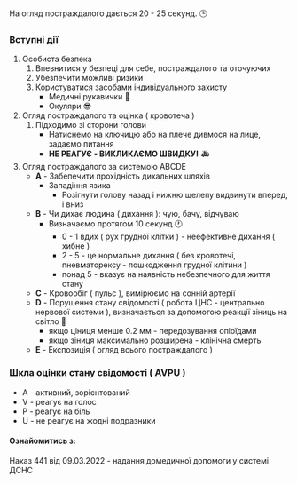 На огляд постраждалого дається 20 - 25 секунд. 🕒 
### Вступні дії
1. Особиста безпека
	1. Впевнитися у безпеці для себе, постраждалого та оточуючих
	2. Убезпечити можливі ризики
	3. Користуватися засобами індивідуального захисту
		- Медичні рукавички 🧤 
		- Окуляри 😎
2. Огляд постраждалого та оцінка ( кровотеча )
	1. Підходимо зі сторони голови
		- Натиснемо на ключицю або на плече дивмося на лице, задаємо питання
		- **НЕ РЕАГУЄ - ВИКЛИКАЄМО ШВИДКУ!** 🚑
3. Огляд постраждалого за системою ABCDE
	- **A** - Забепечити прохідність дихальних шляхів
		- Западіння язика
			- Розігнути голову назад і нижню щелепу видвинути вперед, і вниз
	- **B** - Чи дихає людина ( дихання ): чую, бачу, відчуваю
		- Визначаємо протягом 10 секунд 🕐 
			- 0 - 1 вдих ( рух грудної клітки ) - неефективне дихання ( хибне )
			- 2 - 5 - це нормальне дихання ( без кровотечі, пневматорексу - пошкодження грудної клітини )
			- понад 5 - вказує на наявність небезпечного для життя стану
	- **C** - Кровообіг ( пульс ), вимірюємо на сонній артерії 
	- **D** - Порушення стану свідомості ( робота ЦНС - центрально нервової системи ), визначається за допомогою реакції зіниць на світло 🔦 
		- якщо ціниця менше 0.2 мм - передозування опіоїдами
		- якщо зіниця максимально розширена - клінічна смерть
	- **E** - Експозиція ( огляд всього постраждалого )

### Шкла оцінки стану свідомості ( AVPU )
- A - активний, зорієнтований
- V - реагує на голос
- P - реагує на біль
- U - не реагує на жодні подразники

#### Ознайомитись з:
Наказ 441 від 09.03.2022 - надання домедичної допомоги у системі ДСНС